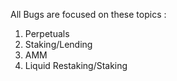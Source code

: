 All Bugs are focused on these topics :
1. Perpetuals
2. Staking/Lending
3. AMM
4. Liquid Restaking/Staking 
